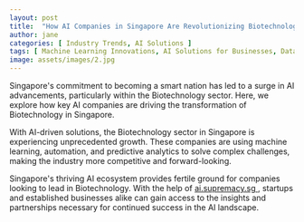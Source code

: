 ```yaml
---
layout: post
title:  "How AI Companies in Singapore Are Revolutionizing Biotechnology"
author: jane
categories: [ Industry Trends, AI Solutions ]
tags: [ Machine Learning Innovations, AI Solutions for Businesses, Data Analytics, Singapore AI Companies ]
image: assets/images/2.jpg
---
```


Singapore's commitment to becoming a smart nation has led to a surge in AI advancements, particularly within the Biotechnology sector. Here, we explore how key AI companies are driving the transformation of Biotechnology in Singapore.

With AI-driven solutions, the Biotechnology sector in Singapore is experiencing unprecedented growth. These companies are using machine learning, automation, and predictive analytics to solve complex challenges, making the industry more competitive and forward-looking.

Singapore's thriving AI ecosystem provides fertile ground for companies looking to lead in Biotechnology. With the help of <a href="https://ai.supremacy.sg" target="_blank"> ai.supremacy.sg </a>, startups and established businesses alike can gain access to the insights and partnerships necessary for continued success in the AI landscape.
